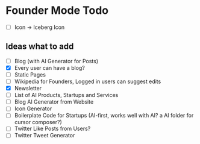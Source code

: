 # Founder Mode Todo

- [ ] Icon -> Iceberg Icon

## Ideas what to add

- [ ] Blog (with AI Generator for Posts)
- [x] Every user can have a blog?
- [ ] Static Pages
- [ ] Wikipedia for Founders, Logged in users can suggest edits
- [x] Newsletter
- [ ] List of AI Products, Startups and Services
- [ ] Blog AI Generator from Website
- [ ] Icon Generator
- [ ] Boilerplate Code for Startups (AI-first, works well with AI? a AI folder for cursor composer?)
- [ ] Twitter Like Posts from Users?
- [ ] Twitter Tweet Generator
